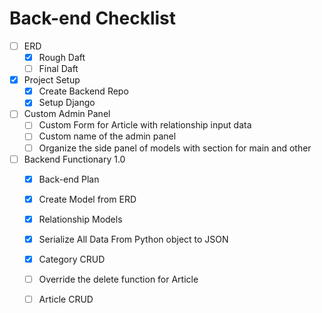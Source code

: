 # Back-end Checklist
- [ ] ERD 
  - [x] Rough Daft 
  - [ ] Final Daft

- [x] Project Setup
  - [x] Create Backend Repo 
  - [x] Setup Django

- [ ] Custom Admin Panel
  - [ ] Custom Form for Article with relationship input data 
  - [ ] Custom name of the admin panel
  - [ ] Organize the side panel of models with section for main and other 

- [ ] Backend Functionary 1.0
  - [x] Back-end Plan
  - [x] Create Model from ERD
  - [x] Relationship Models
  - [x] Serialize All Data From Python object to JSON
  - [x] Category CRUD
  - [ ] Override the delete function for Article 
  - [ ] Article CRUD

